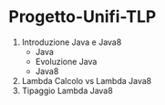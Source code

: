 # Progetto-Unifi-TLP

1. Introduzione Java e Java8
    * Java
    * Evoluzione Java
    * Java8
2. Lambda Calcolo vs Lambda Java8
3. Tipaggio Lambda Java8
